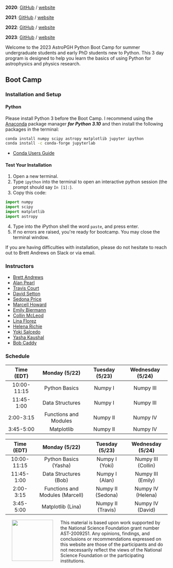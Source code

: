 **2020**: [GitHub](https://github.com/astropgh/astropgh-boot-camp-2020) / [website](https://astropgh.github.io/astropgh-boot-camp-2020/)

**2021**: [GitHub](https://github.com/astropgh/python-boot-camp-2021) / [website](https://astropgh.github.io/python-boot-camp-2021/)

**2022**: [GitHub](https://github.com/astropgh/python-boot-camp-2022) / [website](https://astropgh.github.io/python-boot-camp-2022/)

**2023**: [GitHub](https://github.com/astropgh/python-boot-camp-2023) / [website](https://astropgh.github.io/python-boot-camp-2023/)

Welcome to the 2023 AstroPGH Python Boot Camp for summer undergraduate students and early PhD students new to Python.  This 3 day program is designed to help you learn the basics of using Python for astrophysics and physics research.


## Boot Camp
### Installation and Setup
#### Python
Please install Python 3 before the Boot Camp. I recommend using the [Anaconda](https://www.anaconda.com/products/individual) package manager **_for Python 3.10_** and then install the following packages in the terminal:
```bash
conda install numpy scipy astropy matplotlib jupyter ipython
conda install -c conda-forge jupyterlab
```

- [Conda Users Guide](https://conda.io/docs/user-guide/index.html)

#### Test Your Installation

1. Open a new terminal.
2. Type `ipython` into the terminal to open an interactive python session (the prompt should say `In [1]:`).
3. Copy this code:
```python
import numpy
import scipy
import matplotlib
import astropy
```
4. Type into the iPython shell the word `paste`, and press enter.
5. If no errors are raised, you're ready for bootcamp. You may close the terminal window.

If you are having difficulties with installation, please do not hesitate to reach out to Brett Andrews on Slack or via email.

### Instructors
- [Brett Andrews](https://bretthandrews.github.io/)
- [Alan Pearl](https://alanpearl.github.io/)
- [Travis Court](https://courtt.github.io/)
- [David Setton](https://davidjsetton.github.io/)
- [Sedona Price](https://sedonaprice.github.io/)
- [Marcell Howard](https://marcellhoward.github.io/)
- [Emily Biermann](https://embiermann.github.io/)
- [Collin McLeod](https://collinmcleod.github.io/)
- [Lina Florez](https://linaflorez.github.io/)
- [Helena Richie](https://helenarichie.github.io/)
- [Yoki Salcedo](https://yoquelbinsalcedo.github.io/)
- [Yasha Kaushal](https://yashakaushal.github.io/)
- [Bob Caddy](https://robertcaddy.com/)

### Schedule

| Time (EDT) | Monday (5/22) | Tuesday (5/23) | Wednesday (5/24) |
|:-----:|:-----:|:-----:|:-----:|
| 10:00-11:15 | Python Basics | Numpy I | Numpy III |
| 11:45-1:00 | Data Structures | Numpy I | Numpy III |
| 2:00-3:15 | Functions and Modules | Numpy II | Numpy IV |
| 3:45-5:00 | Matplotlib | Numpy II | Numpy IV |

| Time (EDT) | Monday (5/22) | Tuesday (5/23) | Wednesday (5/24) |
|:-----:|:-----:|:-----:|:-----:|
| 10:00-11:15 | Python Basics (Yasha) | Numpy I (Yoki) | Numpy III (Collin) |
| 11:45-1:00 | Data Structures (Bob) | Numpy I (Alan) | Numpy III (Emily) |
| 2:00-3:15 | Functions and Modules (Marcell) | Numpy II (Sedona) | Numpy IV (Helena) |
| 3:45-5:00 | Matplotlib (Lina) | Numpy II (Travis) | Numpy IV (David) |


<a href="url"><img style="padding: 0px 20px;" src="https://github.com/astropgh/python-boot-camp-2021/blob/main/etc/NSF_4-Color_bitmap_Logo.png?raw=true" align="left" height="128" width="128"></a>

This material is based upon work supported by the National Science Foundation grant number AST-2009251. Any opinions, findings, and conclusions or recommendations expressed on this website are those of the participants and do not necessarily reflect the views of the National Science Foundation or the participating institutions.
